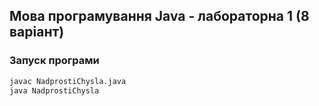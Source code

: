 ## Мова програмування Java - лабораторна 1 (8 варіант)

### Запуск програми

```bash
javac NadprostiChysla.java
java NadprostiChysla
```
